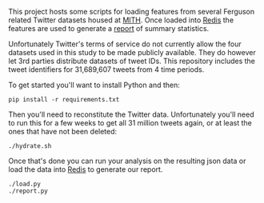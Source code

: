 This project hosts some scripts for loading features from several Ferguson 
related Twitter datasets housed at [MITH]. Once loaded into [Redis] the 
features are used to generate a [report] of summary statistics.

Unfortunately Twitter's terms of service do not currently allow the 
four datasets used in this study to be made publicly available. They do
however let 3rd parties distribute datasets of tweet IDs. This repository
includes the tweet identifiers for 31,689,607 tweets from 4 time periods.

To get started you'll want to install Python and then:

    pip install -r requirements.txt

Then you'll need to reconstitute the Twitter data. Unfortunately you'll need to
run this for a few weeks to get all 31 million tweets again, or at least the
ones that have not been deleted:

    ./hydrate.sh

Once that's done you can run your analysis on the resulting json data or load
the data into [Redis] to generate our report.

    ./load.py
    ./report.py

[MITH]: http://mith.umd.edu
[report]: https://github.com/edsu/ferguson-analysis/blob/master/report.md
[Redis]: http://redis.io
